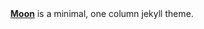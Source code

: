 ﻿---
layout: page
tite: 테스트
tags: [new, Jekyll, theme, moon]
date: 2021-07-24
comments: false
---
<center><a href="http://taylantatli.github.io/Moon"><b>Moon</b></a> is a minimal, one column jekyll theme.</center>